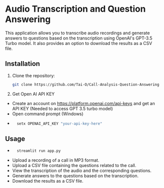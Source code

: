 # Audio Transcription and Question Answering

This application allows you to transcribe audio recordings and generate answers to questions based on the transcription using OpenAI's GPT-3.5 Turbo model. It also provides an option to download the results as a CSV file.

## Installation

1. Clone the repository:
   ```bash
   git clone https://github.com/Tai-O/Call-Analysis-Question-Answering.git

2. Get Open AI API KEY
- Create an account on https://platform.openai.com/api-keys and get an API KEY (Needed to access GPT 3.5 turbo model)
- Open command prompt (Windows)
- ```bash
    setx OPENAI_API_KEY "your-api-key-here"
    ```


## Usage
- ```bash
    streamlit run app.py
    ```
- Upload a recording of a call in MP3 format.
- Upload a CSV file containing the questions related to the call.
- View the transcription of the audio and the corresponding questions.
- Generate answers to the questions based on the transcription.
- Download the results as a CSV file.
